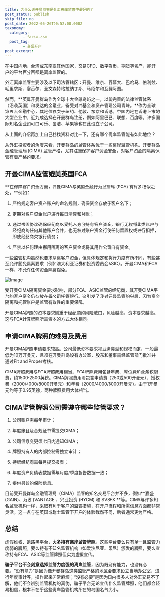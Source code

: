 ```yaml
---
title: 为什么说开曼监管是外汇离岸监管中最好的？
post_status: publish
skip_file: no
post_date: 2022-05-26T10:52:00.000Z
taxonomy:
  category:
        - forex-com
  post_tag:
        - 嘉盛开户
post_excerpt: 
---
```

在中国内地、台湾或东南亚其他国家，交易CFD、数字货币、期货等资产，能开户的平台百分百都是离岸监管的。

外汇离岸监管主要涉及以下司法管辖区：开曼、维京、百慕大、巴哈马、伯利兹、毛里求斯、塞舌尔、圣文森特格拉纳丁斯、马绍尔和瓦努阿图。

然而，**英属开曼群岛作为全球十大金融岛屿之一，以其完善的法律监管体系（沿袭英国）和发达的金融业，备受对冲基金和资产管理公司青睐。**作为全球第五大金融中心，其地位仅次于纽约、伦敦、东京和香港。中国内地在香港上市的大型企业中，近九成选择在开曼群岛注册，例如阿里巴巴、联想、百度等。许多国际知名企业如可口可乐、宝洁、苹果等也在此设立子公司。

从上面的介绍再加上自己找找资料对比一下，还有哪个离岸监管能有如此地位？

从外汇投资者的角度来看，开曼群岛的监管体系优于一些离岸监管机构。开曼群岛金融管理局 (CIMA) 监管严格，尤其注重保护客户资金安全，对客户资金的隔离保管有着严格的要求。

## 开曼CIMA监管媲美英国FCA

**在保障客户资金方面，开曼CIMA与英国金融行为监管局 (FCA) 有许多相似之处，**例如：

1. 严格规定客户资产账户的命名规则，确保资金存放于客户名下；

1. 定期对客户资金账户进行每日清算和对账；

1. 通过书面协议确保经纪商以受托人身份持有客户资金，银行无权将此类账户与经纪商的任何其他账户合并，也无权对账户资金行使任何留置权或进行扣押，即使经纪商欠银行债务；

1. 严禁以任何理由挪用隔离的客户资金或将其用作公司自有资金。

一些监管机构虽然也要求隔离客户资金，但具体规定和执行力度有所不同，有些甚至允许豁免隔离要求（例如澳大利亚证券和投资委员会ASIC）。开曼CIMA和FCA一样，不允许任何资金隔离豁免。

![Image](https://prod-files-secure.s3.us-west-2.amazonaws.com/39ed1227-6d7d-4570-be36-9ccd4a2c4241/bd849744-3fcb-4a37-8312-357962c8f065/image.png?X-Amz-Algorithm=AWS4-HMAC-SHA256&X-Amz-Content-Sha256=UNSIGNED-PAYLOAD&X-Amz-Credential=ASIAZI2LB466X7PZQCAW%2F20251006%2Fus-west-2%2Fs3%2Faws4_request&X-Amz-Date=20251006T101340Z&X-Amz-Expires=3600&X-Amz-Security-Token=IQoJb3JpZ2luX2VjEPH%2F%2F%2F%2F%2F%2F%2F%2F%2F%2FwEaCXVzLXdlc3QtMiJHMEUCIQC%2BWXEHihW9zyvQAR%2FpwzIOCpgPVWWDSARxhc0IHnZ2GAIgEL09QBqUPQvTrCfsc6aexg4CtQHj66bwFJRqrVJz2mEqiAQIiv%2F%2F%2F%2F%2F%2F%2F%2F%2F%2FARAAGgw2Mzc0MjMxODM4MDUiDFY%2BKMft3CbYj9wjFSrcAxp8e%2F3tDdI%2BUZDO1MMNTSCYQQpX2e7pPsStSUmBddAYj69kHy9SbvWx193HxbQ9LD25e1pi6sWsBvPpbwtrGrFoH6QALK%2BiRwNXvJryb1PBdenHnEz8UoQX9lZebwgCERVsEvqFpTuHBVWHHjefL4Qpau%2FKpaxDulB81JBZbdw6Dat0POrQ6nYgLnRnm3%2F9yXpqOlHSoFrx5R3kGjPZpkrqq7TUuEHtA87U8Y%2BUa8LkpefX3WB8HVg%2F%2B0hqjWGV4keAPYCp1zctW%2BLm67dQmSB4LnkRIMxirjYU92OgpcEEhMJ5CslwftXDXKV%2FlRSRNAbggUcSzepCOT8Wp9HEmQ8DX9Fj9wMtchQOWW3UD%2B8ae97i68s23mjsh0MwOUQxhdDYdP4VkmCo3AJM%2BioQEx2AoP4HZb1mxs3zYWV5AT5f%2BTJaIYlDueac9cw6UbBMy%2FL2peT6vGFOiV2rSxkfjpo4poP2efLb15peGP57MCTarcVfwDX0RtFKRxzEXqQicqBb5znjDCSmBpsEnUQQK2O3cnIYIuXx16gkNj9K7o%2FPKlrtMmxtHtyLZoxaJy1C9oM2YU43wHfn40A2UAEvRiDg9nmCOAidFMyX%2Ff6DYJSU8bywylWDq9q9%2BcyVMO6QjscGOqUBU%2F909aPcoZwPY9hseLRTBd1Kpkw29cSjjcqX6lldTgaX3iuXu4pxyI1hduowjta%2BiDohKasN5Ce43IUo2VDk303tXMvkv%2FgDI1dZUL9T6G3gOoo3w9aIrV0Nb6YFRi7yD7j5PG8EgIBCDepoSAVfvvm5Sch15NUQZdOr2CexuJCK3re0gquPWZc1HyvLn5xyAsKemN8g63eO5B%2Blp3oGeS%2Bj9sXz&X-Amz-Signature=8622c1a364349e54d2b1c77fc96f7b9242758cf956877b2d3e7d5bb241f63ad7&X-Amz-SignedHeaders=host&x-amz-checksum-mode=ENABLED&x-id=GetObject)

受开曼CIMA隔离资金要求影响，部分FCA、ASIC监管的经纪商，其开曼CIMA平台的客户资金仍存放在母公司托管银行。这引发了我对开曼监管的兴趣，因为资金隔离和托管账户是监管有效性的重要保障。

开曼CIMA牌照的资本要求侧重于经纪商的风险敞口，风险越高，资本要求越高。这与FCA计算牌照所需资本的方式大体相同。

## **申请CIMA牌照的难易及费用**

开曼CIMA牌照申请要求较高。公司最低资本要求视业务类型和规模而定，一般最低为10万开曼元，且须在开曼群岛设有办公室，股东和董事需经监管部门批准并通过Fit and Proper考核。

CIMA牌照费用与FCA牌照费用相当。FCA牌照费用包括年费、席位费和业务权限费，约1500-2500英镑。CIMA牌照费用则包含申请费（250或500开曼元）、授权费（2000/4000/8000开曼元）和年费（2000/4000/8000开曼元）。由于1开曼元约等于0.95英镑，两种牌照费用大体相当。

## CIMA监管牌照公司需遵守哪些监管要求？

1. 公司账户需每年审计；

1. 年度账目及合规证书需提交CIMA；

1. 公司信息变更须七日内通知CIMA；

1. 牌照持有人的内部控制需独立审计；

1. 持牌经纪商需每月提交报表；

1. 年度资产负债表数据需与月度/季度报告数据一致；

1. 提供最新的保险信息。

目前受开曼群岛金融管理局（CIMA）监管的知名交易平台并不多，例如**嘉盛 (GAIN)、万致 (VANTAGE)、兴业投资 (HYCM) 和 SVSFX **等。CIMA与许多知名监管机构一样，采取有利于客户的监管措施，在开户流程和所需信息方面都非常灵活。这一点与在英国或瑞士监管下开户的体验截然不同，后者通常更为严格。

## 总结

虚假维权、跑路黑平台，**大多持有离岸监管牌照**。这些平台要么只有单一且监管力度弱的牌照，要么持有不知名监管机构（如爱沙尼亚、印尼）颁发的牌照，要么宣称持有FCA、ASIC等监管牌照但实为虚假宣传。

**骗子平台不会刻意选择监管力度强的离岸监管**，因为既没有能力，也没有必要。“没有能力”是因为像开曼群岛这类监管严格的地区会要求设立当地办公室、进行年度审计等，操作起来非常麻烦；“没有必要”是因为国内很多人对外汇交易不了解，他们不会辨别监管机构的真伪，骗子平台无论宣传什么监管牌照，他们都会轻易相信，根本不在乎这些离岸监管机构所在的岛国名气大小。